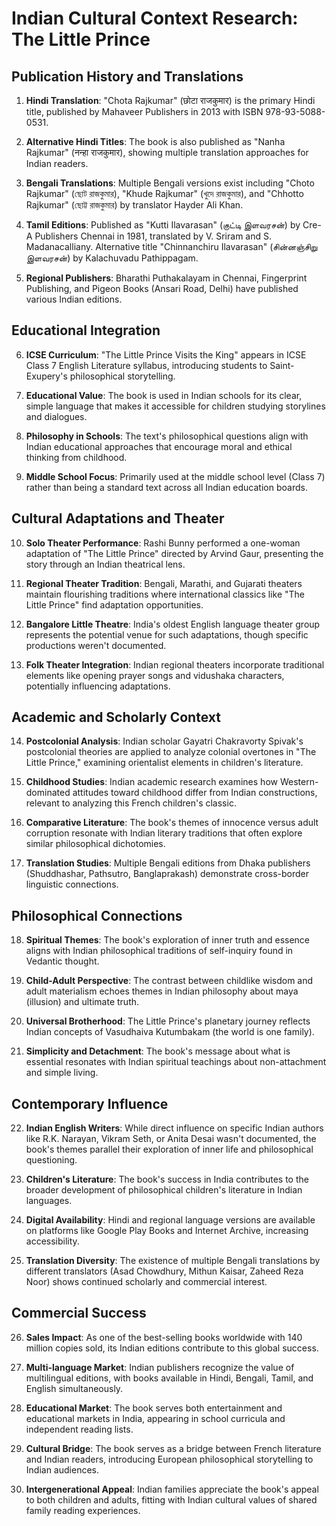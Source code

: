 # Indian Cultural Context Research: The Little Prince

## Publication History and Translations

1. **Hindi Translation**: "Chota Rajkumar" (छोटा राजकुमार) is the primary Hindi title, published by Mahaveer Publishers in 2013 with ISBN 978-93-5088-0531.

2. **Alternative Hindi Titles**: The book is also published as "Nanha Rajkumar" (नन्हा राजकुमार), showing multiple translation approaches for Indian readers.

3. **Bengali Translations**: Multiple Bengali versions exist including "Choto Rajkumar" (ছোট রাজকুমার), "Khude Rajkumar" (খুদে রাজকুমার), and "Chhotto Rajkumar" (ছোট্ট রাজকুমার) by translator Hayder Ali Khan.

4. **Tamil Editions**: Published as "Kutti Ilavarasan" (குட்டி இளவரசன்) by Cre-A Publishers Chennai in 1981, translated by V. Sriram and S. Madanacalliany. Alternative title "Chinnanchiru Ilavarasan" (சின்னஞ்சிறு இளவரசன்) by Kalachuvadu Pathippagam.

5. **Regional Publishers**: Bharathi Puthakalayam in Chennai, Fingerprint Publishing, and Pigeon Books (Ansari Road, Delhi) have published various Indian editions.

## Educational Integration

6. **ICSE Curriculum**: "The Little Prince Visits the King" appears in ICSE Class 7 English Literature syllabus, introducing students to Saint-Exupery's philosophical storytelling.

7. **Educational Value**: The book is used in Indian schools for its clear, simple language that makes it accessible for children studying storylines and dialogues.

8. **Philosophy in Schools**: The text's philosophical questions align with Indian educational approaches that encourage moral and ethical thinking from childhood.

9. **Middle School Focus**: Primarily used at the middle school level (Class 7) rather than being a standard text across all Indian education boards.

## Cultural Adaptations and Theater

10. **Solo Theater Performance**: Rashi Bunny performed a one-woman adaptation of "The Little Prince" directed by Arvind Gaur, presenting the story through an Indian theatrical lens.

11. **Regional Theater Tradition**: Bengali, Marathi, and Gujarati theaters maintain flourishing traditions where international classics like "The Little Prince" find adaptation opportunities.

12. **Bangalore Little Theatre**: India's oldest English language theater group represents the potential venue for such adaptations, though specific productions weren't documented.

13. **Folk Theater Integration**: Indian regional theaters incorporate traditional elements like opening prayer songs and vidushaka characters, potentially influencing adaptations.

## Academic and Scholarly Context

14. **Postcolonial Analysis**: Indian scholar Gayatri Chakravorty Spivak's postcolonial theories are applied to analyze colonial overtones in "The Little Prince," examining orientalist elements in children's literature.

15. **Childhood Studies**: Indian academic research examines how Western-dominated attitudes toward childhood differ from Indian constructions, relevant to analyzing this French children's classic.

16. **Comparative Literature**: The book's themes of innocence versus adult corruption resonate with Indian literary traditions that often explore similar philosophical dichotomies.

17. **Translation Studies**: Multiple Bengali editions from Dhaka publishers (Shuddhashar, Pathsutro, Banglaprakash) demonstrate cross-border linguistic connections.

## Philosophical Connections

18. **Spiritual Themes**: The book's exploration of inner truth and essence aligns with Indian philosophical traditions of self-inquiry found in Vedantic thought.

19. **Child-Adult Perspective**: The contrast between childlike wisdom and adult materialism echoes themes in Indian philosophy about maya (illusion) and ultimate truth.

20. **Universal Brotherhood**: The Little Prince's planetary journey reflects Indian concepts of Vasudhaiva Kutumbakam (the world is one family).

21. **Simplicity and Detachment**: The book's message about what is essential resonates with Indian spiritual teachings about non-attachment and simple living.

## Contemporary Influence

22. **Indian English Writers**: While direct influence on specific Indian authors like R.K. Narayan, Vikram Seth, or Anita Desai wasn't documented, the book's themes parallel their exploration of inner life and philosophical questioning.

23. **Children's Literature**: The book's success in India contributes to the broader development of philosophical children's literature in Indian languages.

24. **Digital Availability**: Hindi and regional language versions are available on platforms like Google Play Books and Internet Archive, increasing accessibility.

25. **Translation Diversity**: The existence of multiple Bengali translations by different translators (Asad Chowdhury, Mithun Kaisar, Zaheed Reza Noor) shows continued scholarly and commercial interest.

## Commercial Success

26. **Sales Impact**: As one of the best-selling books worldwide with 140 million copies sold, its Indian editions contribute to this global success.

27. **Multi-language Market**: Indian publishers recognize the value of multilingual editions, with books available in Hindi, Bengali, Tamil, and English simultaneously.

28. **Educational Market**: The book serves both entertainment and educational markets in India, appearing in school curricula and independent reading lists.

29. **Cultural Bridge**: The book serves as a bridge between French literature and Indian readers, introducing European philosophical storytelling to Indian audiences.

30. **Intergenerational Appeal**: Indian families appreciate the book's appeal to both children and adults, fitting with Indian cultural values of shared family reading experiences.